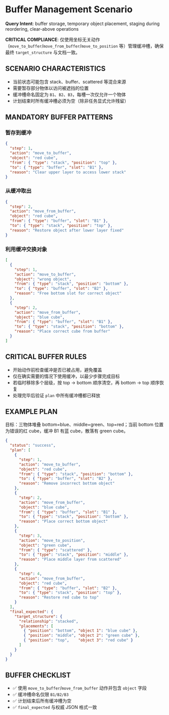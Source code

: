 # Buffer Management Scenario

**Query Intent**: buffer storage, temporary object placement, staging during reordering, clear-above operations

**CRITICAL COMPLIANCE**: 仅使用坐标无关动作（`move_to_buffer`/`move_from_buffer`/`move_to_position` 等）管理缓冲槽，确保最终 `target_structure` 与文档一致。

## SCENARIO CHARACTERISTICS
- 当前状态可能包含 stack、buffer、scattered 等混合来源
- 需要暂存部分物体以访问被遮挡的位置
- 缓冲槽命名固定为 `B1`、`B2`、`B3`，每槽一次仅允许一个物体
- 计划结束时所有缓冲槽必须为空（除非任务显式允许残留）

## MANDATORY BUFFER PATTERNS

### 暂存到缓冲
```json
{
  "step": 1,
  "action": "move_to_buffer",
  "object": "red cube",
  "from": { "type": "stack", "position": "top" },
  "to": { "type": "buffer", "slot": "B1" },
  "reason": "Clear upper layer to access lower stack"
}
```

### 从缓冲取出
```json
{
  "step": 2,
  "action": "move_from_buffer",
  "object": "red cube",
  "from": { "type": "buffer", "slot": "B1" },
  "to": { "type": "stack", "position": "top" },
  "reason": "Restore object after lower layer fixed"
}
```

### 利用缓冲交换对象
```json
[
  {
    "step": 1,
    "action": "move_to_buffer",
    "object": "wrong object",
    "from": { "type": "stack", "position": "bottom" },
    "to": { "type": "buffer", "slot": "B2" },
    "reason": "Free bottom slot for correct object"
  },
  {
    "step": 2,
    "action": "move_from_buffer",
    "object": "blue cube",
    "from": { "type": "buffer", "slot": "B1" },
    "to": { "type": "stack", "position": "bottom" },
    "reason": "Place correct cube from buffer"
  }
]
```

## CRITICAL BUFFER RULES
- 开始动作前检查缓冲是否已被占用，避免覆盖
- 仅在确实需要的情况下使用缓冲，以最少步骤完成目标
- 若临时移除多个层级，按 top → bottom 顺序清空，再 bottom → top 顺序恢复
- 处理完毕后验证 `plan` 中所有缓冲槽都已释放

## EXAMPLE PLAN
目标：三物体堆叠 bottom=blue、middle=green、top=red；当前 bottom 位置为错误的红 cube，缓冲 B1 有蓝 cube，散落有 green cube。

```json
{
  "status": "success",
  "plan": [
    {
      "step": 1,
      "action": "move_to_buffer",
      "object": "red cube",
      "from": { "type": "stack", "position": "bottom" },
      "to": { "type": "buffer", "slot": "B2" },
      "reason": "Remove incorrect bottom object"
    },
    {
      "step": 2,
      "action": "move_from_buffer",
      "object": "blue cube",
      "from": { "type": "buffer", "slot": "B1" },
      "to": { "type": "stack", "position": "bottom" },
      "reason": "Place correct bottom object"
    },
    {
      "step": 3,
      "action": "move_to_position",
      "object": "green cube",
      "from": { "type": "scattered" },
      "to": { "type": "stack", "position": "middle" },
      "reason": "Place middle layer from scattered"
    },
    {
      "step": 4,
      "action": "move_from_buffer",
      "object": "red cube",
      "from": { "type": "buffer", "slot": "B2" },
      "to": { "type": "stack", "position": "top" },
      "reason": "Restore red cube to top"
    }
  ],
  "final_expected": {
    "target_structure": {
      "relationship": "stacked",
      "placements": [
        { "position": "bottom", "object 1": "blue cube" },
        { "position": "middle", "object 2": "green cube" },
        { "position": "top",    "object 3": "red cube" }
      ]
    }
  }
}
```

## BUFFER CHECKLIST
- ✅ 使用 `move_to_buffer`/`move_from_buffer` 动作并包含 `object` 字段
- ✅ 缓冲槽命名仅限 `B1/B2/B3`
- ✅ 计划结束后所有缓冲槽为空
- ✅ `final_expected` 与权威 JSON 格式一致
